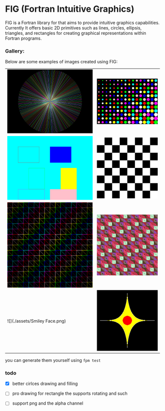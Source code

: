 # FIG (Fortran Intuitive Graphics)
FIG is a Fortran library for that aims to provide intuitive graphics capabilities.
Currently It offers basic 2D primitives such as lines, circles, ellipsis, triangles, and rectangles for creating graphical representations within Fortran programs.

### Gallery:
Below are some examples of images created using FIG:

|   |   |
|---|---|
| ![](./assets/Radial%20Lines.png) | ![](./assets/circles_pattern.png) |
| ![](./assets/rect.png) | ![](./assets/checker.png)  |
| ![](./assets/triangles.png)| ![](./assets/cool_triangle_pattern.png)|
| ![](./assets/Smiley Face.png)| ![](./assets/fill_area.png)|

you can generate them yourself using `fpm test`

### todo
- [x] better cirlces drawing and filling 
- [ ] pro drawing for rectangle the supports rotating and such
- [ ] support png and the alpha channel


